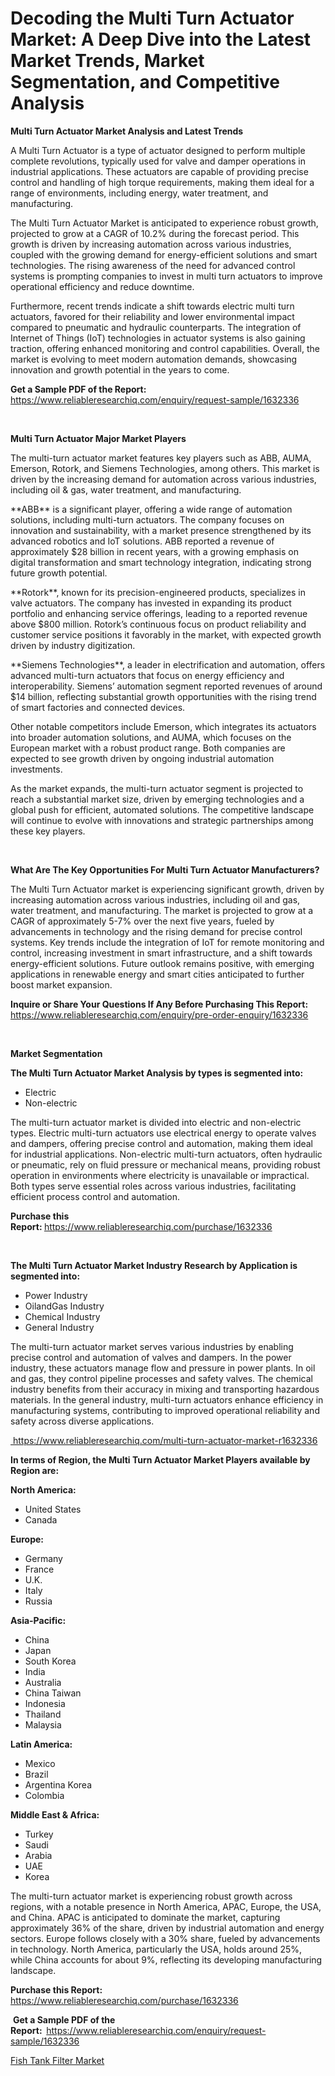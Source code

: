 <p><h1>Decoding the Multi Turn Actuator Market: A Deep Dive into the Latest Market Trends, Market Segmentation, and Competitive Analysis</h1></p><p><strong>Multi Turn Actuator Market Analysis and Latest Trends</strong></p>
<p><p>A Multi Turn Actuator is a type of actuator designed to perform multiple complete revolutions, typically used for valve and damper operations in industrial applications. These actuators are capable of providing precise control and handling of high torque requirements, making them ideal for a range of environments, including energy, water treatment, and manufacturing.</p><p>The Multi Turn Actuator Market is anticipated to experience robust growth, projected to grow at a CAGR of 10.2% during the forecast period. This growth is driven by increasing automation across various industries, coupled with the growing demand for energy-efficient solutions and smart technologies. The rising awareness of the need for advanced control systems is prompting companies to invest in multi turn actuators to improve operational efficiency and reduce downtime.</p><p>Furthermore, recent trends indicate a shift towards electric multi turn actuators, favored for their reliability and lower environmental impact compared to pneumatic and hydraulic counterparts. The integration of Internet of Things (IoT) technologies in actuator systems is also gaining traction, offering enhanced monitoring and control capabilities. Overall, the market is evolving to meet modern automation demands, showcasing innovation and growth potential in the years to come.</p></p>
<p><strong>Get a Sample PDF of the Report:&nbsp;</strong> <a href="https://www.reliableresearchiq.com/enquiry/request-sample/1632336?utm_campaign=2531&utm_medium=2&utm_source=Github&utm_content=ia&utm_term=21022025&utm_id=multi-turn-actuator">https://www.reliableresearchiq.com/enquiry/request-sample/1632336</a></p>
<p>&nbsp;</p>
<p><strong>Multi Turn Actuator Major Market Players</strong></p>
<p><p>The multi-turn actuator market features key players such as ABB, AUMA, Emerson, Rotork, and Siemens Technologies, among others. This market is driven by the increasing demand for automation across various industries, including oil & gas, water treatment, and manufacturing.</p><p>**ABB** is a significant player, offering a wide range of automation solutions, including multi-turn actuators. The company focuses on innovation and sustainability, with a market presence strengthened by its advanced robotics and IoT solutions. ABB reported a revenue of approximately $28 billion in recent years, with a growing emphasis on digital transformation and smart technology integration, indicating strong future growth potential.</p><p>**Rotork**, known for its precision-engineered products, specializes in valve actuators. The company has invested in expanding its product portfolio and enhancing service offerings, leading to a reported revenue above $800 million. Rotork’s continuous focus on product reliability and customer service positions it favorably in the market, with expected growth driven by industry digitization.</p><p>**Siemens Technologies**, a leader in electrification and automation, offers advanced multi-turn actuators that focus on energy efficiency and interoperability. Siemens’ automation segment reported revenues of around $14 billion, reflecting substantial growth opportunities with the rising trend of smart factories and connected devices.</p><p>Other notable competitors include Emerson, which integrates its actuators into broader automation solutions, and AUMA, which focuses on the European market with a robust product range. Both companies are expected to see growth driven by ongoing industrial automation investments.</p><p>As the market expands, the multi-turn actuator segment is projected to reach a substantial market size, driven by emerging technologies and a global push for efficient, automated solutions. The competitive landscape will continue to evolve with innovations and strategic partnerships among these key players.</p></p>
<p>&nbsp;</p>
<p><strong>What Are The Key Opportunities For Multi Turn Actuator Manufacturers?</strong></p>
<p><p>The Multi Turn Actuator market is experiencing significant growth, driven by increasing automation across various industries, including oil and gas, water treatment, and manufacturing. The market is projected to grow at a CAGR of approximately 5-7% over the next five years, fueled by advancements in technology and the rising demand for precise control systems. Key trends include the integration of IoT for remote monitoring and control, increasing investment in smart infrastructure, and a shift towards energy-efficient solutions. Future outlook remains positive, with emerging applications in renewable energy and smart cities anticipated to further boost market expansion.</p></p>
<p><strong>Inquire or Share Your Questions If Any Before Purchasing This Report:</strong> <a href="https://www.reliableresearchiq.com/enquiry/pre-order-enquiry/1632336?utm_campaign=2531&utm_medium=2&utm_source=Github&utm_content=ia&utm_term=21022025&utm_id=multi-turn-actuator">https://www.reliableresearchiq.com/enquiry/pre-order-enquiry/1632336</a></p>
<p>&nbsp;</p>
<p><strong>Market Segmentation</strong></p>
<p><strong>The Multi Turn Actuator Market Analysis by types is segmented into:</strong></p>
<p><ul><li>Electric</li><li>Non-electric</li></ul></p>
<p><p>The multi-turn actuator market is divided into electric and non-electric types. Electric multi-turn actuators use electrical energy to operate valves and dampers, offering precise control and automation, making them ideal for industrial applications. Non-electric multi-turn actuators, often hydraulic or pneumatic, rely on fluid pressure or mechanical means, providing robust operation in environments where electricity is unavailable or impractical. Both types serve essential roles across various industries, facilitating efficient process control and automation.</p></p>
<p><strong>Purchase this Report:&nbsp;</strong><a href="https://www.reliableresearchiq.com/purchase/1632336?utm_campaign=2531&utm_medium=2&utm_source=Github&utm_content=ia&utm_term=21022025&utm_id=multi-turn-actuator">https://www.reliableresearchiq.com/purchase/1632336</a></p>
<p>&nbsp;</p>
<p><strong>The Multi Turn Actuator Market Industry Research by Application is segmented into:</strong></p>
<p><ul><li>Power Industry</li><li>OilandGas Industry</li><li>Chemical Industry</li><li>General Industry</li></ul></p>
<p><p>The multi-turn actuator market serves various industries by enabling precise control and automation of valves and dampers. In the power industry, these actuators manage flow and pressure in power plants. In oil and gas, they control pipeline processes and safety valves. The chemical industry benefits from their accuracy in mixing and transporting hazardous materials. In the general industry, multi-turn actuators enhance efficiency in manufacturing systems, contributing to improved operational reliability and safety across diverse applications.</p></p>
<p><a href="https://www.reliableresearchiq.com/multi-turn-actuator-market-r1632336?utm_campaign=2531&utm_medium=2&utm_source=Github&utm_content=ia&utm_term=21022025&utm_id=multi-turn-actuator">&nbsp;https://www.reliableresearchiq.com/multi-turn-actuator-market-r1632336</a></p>
<p><strong>In terms of Region, the Multi Turn Actuator Market Players available by Region are:</strong></p>
<p>
    <p> <strong> North America: </strong>
        <ul>
            <li>United States</li>
            <li>Canada</li>
        </ul>
        </p> 
    <p> <strong> Europe: </strong>
        <ul>
            <li>Germany</li>
            <li>France</li>
            <li>U.K.</li>
            <li>Italy</li>
            <li>Russia</li>
        </ul>
        </p> 
    <p> <strong> Asia-Pacific: </strong>
        <ul>
            <li>China</li>
            <li>Japan</li>
            <li>South Korea</li>
            <li>India</li>
            <li>Australia</li>
            <li>China Taiwan</li>
            <li>Indonesia</li>
            <li>Thailand</li>
            <li>Malaysia</li>
        </ul>
        </p> 
    <p> <strong> Latin America: </strong>
        <ul>
            <li>Mexico</li>
            <li>Brazil</li>
            <li>Argentina Korea</li>
            <li>Colombia</li>
        </ul>
        </p> 
    <p> <strong> Middle East & Africa: </strong>
        <ul>
            <li>Turkey</li>
            <li>Saudi</li>
            <li>Arabia</li>
            <li>UAE</li>
            <li>Korea</li>
        </ul>
    </p>
    </p>
<p><p>The multi-turn actuator market is experiencing robust growth across regions, with a notable presence in North America, APAC, Europe, the USA, and China. APAC is anticipated to dominate the market, capturing approximately 36% of the share, driven by industrial automation and energy sectors. Europe follows closely with a 30% share, fueled by advancements in technology. North America, particularly the USA, holds around 25%, while China accounts for about 9%, reflecting its developing manufacturing landscape.</p></p>
<p><strong>Purchase this Report: </strong><a href="https://www.reliableresearchiq.com/purchase/1632336?utm_campaign=2531&utm_medium=2&utm_source=Github&utm_content=ia&utm_term=21022025&utm_id=multi-turn-actuator">https://www.reliableresearchiq.com/purchase/1632336</a></p>
<p>&nbsp;<strong>Get a Sample PDF of the Report:&nbsp;&nbsp;</strong><a href="https://www.reliableresearchiq.com/enquiry/request-sample/1632336?utm_campaign=2531&utm_medium=2&utm_source=Github&utm_content=ia&utm_term=21022025&utm_id=multi-turn-actuator">https://www.reliableresearchiq.com/enquiry/request-sample/1632336</a></p>
<p><strong></strong></p>
<p><p><a href="https://github.com/aiexisaliwan/Market-Research-Report-List-1/blob/main/fish-tank-filter-market.md?utm_campaign=2531&utm_medium=2&utm_source=Github&utm_content=ia&utm_term=21022025&utm_id=multi-turn-actuator">Fish Tank Filter Market</a></p></p>